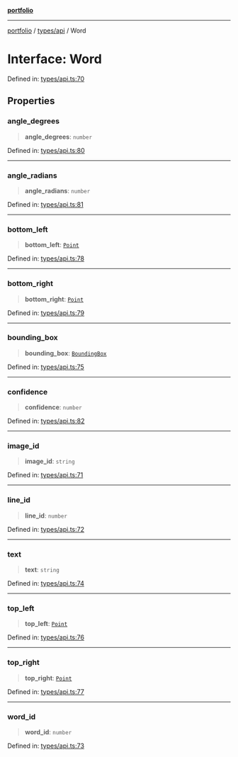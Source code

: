 [**portfolio**](../../../README.md)

***

[portfolio](../../../modules.md) / [types/api](../README.md) / Word

# Interface: Word

Defined in: [types/api.ts:70](https://github.com/tnorlund/Portfolio/blob/7bd5318d8795110e28a62b9a291a074da116c4df/portfolio/types/api.ts#L70)

## Properties

### angle\_degrees

> **angle\_degrees**: `number`

Defined in: [types/api.ts:80](https://github.com/tnorlund/Portfolio/blob/7bd5318d8795110e28a62b9a291a074da116c4df/portfolio/types/api.ts#L80)

***

### angle\_radians

> **angle\_radians**: `number`

Defined in: [types/api.ts:81](https://github.com/tnorlund/Portfolio/blob/7bd5318d8795110e28a62b9a291a074da116c4df/portfolio/types/api.ts#L81)

***

### bottom\_left

> **bottom\_left**: [`Point`](Point.md)

Defined in: [types/api.ts:78](https://github.com/tnorlund/Portfolio/blob/7bd5318d8795110e28a62b9a291a074da116c4df/portfolio/types/api.ts#L78)

***

### bottom\_right

> **bottom\_right**: [`Point`](Point.md)

Defined in: [types/api.ts:79](https://github.com/tnorlund/Portfolio/blob/7bd5318d8795110e28a62b9a291a074da116c4df/portfolio/types/api.ts#L79)

***

### bounding\_box

> **bounding\_box**: [`BoundingBox`](BoundingBox.md)

Defined in: [types/api.ts:75](https://github.com/tnorlund/Portfolio/blob/7bd5318d8795110e28a62b9a291a074da116c4df/portfolio/types/api.ts#L75)

***

### confidence

> **confidence**: `number`

Defined in: [types/api.ts:82](https://github.com/tnorlund/Portfolio/blob/7bd5318d8795110e28a62b9a291a074da116c4df/portfolio/types/api.ts#L82)

***

### image\_id

> **image\_id**: `string`

Defined in: [types/api.ts:71](https://github.com/tnorlund/Portfolio/blob/7bd5318d8795110e28a62b9a291a074da116c4df/portfolio/types/api.ts#L71)

***

### line\_id

> **line\_id**: `number`

Defined in: [types/api.ts:72](https://github.com/tnorlund/Portfolio/blob/7bd5318d8795110e28a62b9a291a074da116c4df/portfolio/types/api.ts#L72)

***

### text

> **text**: `string`

Defined in: [types/api.ts:74](https://github.com/tnorlund/Portfolio/blob/7bd5318d8795110e28a62b9a291a074da116c4df/portfolio/types/api.ts#L74)

***

### top\_left

> **top\_left**: [`Point`](Point.md)

Defined in: [types/api.ts:76](https://github.com/tnorlund/Portfolio/blob/7bd5318d8795110e28a62b9a291a074da116c4df/portfolio/types/api.ts#L76)

***

### top\_right

> **top\_right**: [`Point`](Point.md)

Defined in: [types/api.ts:77](https://github.com/tnorlund/Portfolio/blob/7bd5318d8795110e28a62b9a291a074da116c4df/portfolio/types/api.ts#L77)

***

### word\_id

> **word\_id**: `number`

Defined in: [types/api.ts:73](https://github.com/tnorlund/Portfolio/blob/7bd5318d8795110e28a62b9a291a074da116c4df/portfolio/types/api.ts#L73)
